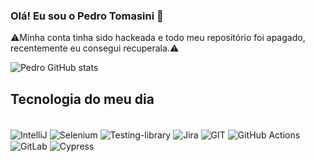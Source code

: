 

### Olá! Eu sou o Pedro Tomasini 👋
⚠️Minha conta tinha sido hackeada e todo meu repositório foi apagado, recentemente eu consegui recuperala.⚠️

![Pedro GitHub stats](https://github-readme-stats.vercel.app/api?username=PedroTomasini&show_icons=true&theme=transparent)

## Tecnologia do meu dia

<div style="display: inline_block"><br/>
<img align="center"alt="IntelliJ" src=https://img.shields.io/badge/IntelliJ_IDEA-000000.svg?style=for-the-badge&logo=intellij-idea&logoColor=white />
 <img align="center"alt="Selenium" src=https://img.shields.io/badge/-selenium-%43B02A?style=for-the-badge&logo=selenium&logoColor=white) />
 <img align="center"alt="Testing-library" src=https://img.shields.io/badge/-TestingLibrary-%23E33332?style=for-the-badge&logo=testing-library&logoColor=white />
 <img align="center"alt="Jira" src=https://img.shields.io/badge/Jira-0052CC?style=for-the-badge&logo=Jira&logoColor=white />
 <img align="center"alt="GIT" src=https://img.shields.io/badge/GIT-E44C30?style=for-the-badge&logo=git&logoColor=white />
 <img align="center"alt="GitHub Actions" src=https://img.shields.io/badge/GitHub_Actions-2088FF?style=for-the-badge&logo=github-actions&logoColor=white />
 <img align="center"alt="GitLab" src=https://img.shields.io/badge/gitlab-%23181717.svg?style=for-the-badge&logo=gitlab&logoColor=white) />
 <img align="center"alt="Cypress" src=https://img.shields.io/badge/-cypress-%23E5E5E5?style=for-the-badge&logo=cypress&logoColor=058a5e) />
</div>

